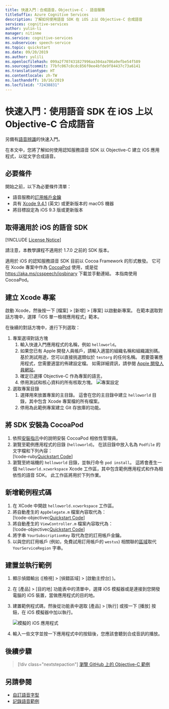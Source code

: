 ```yaml
---
title: 快速入門：合成語音，Objective-C - 語音服務
titleSuffix: Azure Cognitive Services
description: 了解如何使用語音 SDK 在 iOS 上以 Objective-C 合成語音
services: cognitive-services
author: yulin-li
manager: nitinme
ms.service: cognitive-services
ms.subservice: speech-service
ms.topic: quickstart
ms.date: 09/20/2019
ms.author: yulili
ms.openlocfilehash: 099a2f707431827996aa304aa706a9efbe54f589
ms.sourcegitcommit: 77bfc067c8cdc856f0ee4bfde9f84437c73a6141
ms.translationtype: HT
ms.contentlocale: zh-TW
ms.lasthandoff: 10/16/2019
ms.locfileid: "72438831"
---
```

# <a name="quickstart-synthesize-speech-in-objective-c-on-ios-using-the-speech-sdk"></a>快速入門：使用語音 SDK 在 iOS 上以 Objective-C 合成語音

另備有[語音辨識](quickstart-objectivec-ios.md)的快速入門。

在本文中，您將了解如何使用認知服務語音 SDK 以 Objective-C 建立 iOS 應用程式，以從文字合成語音。

## <a name="prerequisites"></a>必要條件

開始之前，以下為必要條件清單：

* 語音服務的[訂用帳戶金鑰](get-started.md)
* 具有 [Xcode 9.4.1](https://geo.itunes.apple.com/us/app/xcode/id497799835?mt=12) \(英文\) 或更新版本的 macOS 機器
* 將目標設定為 iOS 9.3 版或更新版本

## <a name="get-the-speech-sdk-for-ios"></a>取得適用於 iOS 的語音 SDK

[!INCLUDE [License Notice](../../../includes/cognitive-services-speech-service-license-notice.md)]

請注意，本教學課程不適用於 1.7.0 之前的 SDK 版本。

適用於 iOS 的認知服務語音 SDK 目前以 Cocoa Framework 的形式散發。
它可在 Xcode 專案中作為 [CocoaPod](https://cocoapods.org/) 使用，或是從 https://aka.ms/csspeech/iosbinary 下載並手動連結。 本指南使用 CocoaPod。

## <a name="create-an-xcode-project"></a>建立 Xcode 專案

啟動 Xcode，然後按一下 [檔案]   > [新增]   > [專案]  以啟動新專案。
在範本選取對話方塊中，選擇「iOS 單一檢視應用程式」範本。

在後續的對話方塊中，進行下列選取：

1. 專案選項對話方塊
    1. 輸入快速入門應用程式的名稱，例如 `helloworld`。
    1. 如果您已有 Apple 開發人員帳戶，請輸入適當的組織名稱和組織識別碼。 基於測試用途，您可以直接挑選類似於 `testorg` 的任何名稱。 若要簽署應用程式，您需要適當的佈建設定檔。 如需詳細資訊，請參閱 [Apple 開發人員網站](https://developer.apple.com/)。
    1. 確定已選擇 Objective-C 作為專案的語言。
    1. 停用測試和核心資料的所有核取方塊。
    ![專案設定](media/sdk/qs-objectivec-project-settings.png)
1. 選取專案目錄
    1. 選擇用來放置專案的主目錄。 這會在您的主目錄中建立 `helloworld` 目錄，其中包含 Xcode 專案檔的所有檔案。
    1. 停用為此範例專案建立 Git 存放庫的功能。

## <a name="install-the-sdk-as-a-cocoapod"></a>將 SDK 安裝為 CocoaPod

1. 依照[安裝指示](https://guides.cocoapods.org/using/getting-started.html)中的說明安裝 CocoaPod 相依性管理員。
1. 瀏覽至範例應用程式的目錄 (`helloworld`)。 在該目錄中放入名為 `Podfile` 的文字檔和下列內容：  
   [!code-ruby[Quickstart Code](~/samples-cognitive-services-speech-sdk/quickstart/text-to-speech/objectivec-ios/helloworld/Podfile)]
1. 瀏覽至終端機的 `helloworld` 目錄，並執行命令 `pod install`。 這將會產生一個 `helloworld.xcworkspace` Xcode 工作區，其中包含範例應用程式和作為相依性的語音 SDK。 此工作區將用於下列作業。

## <a name="add-the-sample-code"></a>新增範例程式碼

1. 在 XCode 中開啟 `helloworld.xcworkspace` 工作區。
1. 將自動產生的 `AppDelegate.m` 檔案內容取代為：  
   [!code-objectivec[Quickstart Code](~/samples-cognitive-services-speech-sdk/quickstart/text-to-speech/objectivec-ios/helloworld/helloworld/AppDelegate.m#code)]
1. 將自動產生的 `ViewController.m` 檔案內容取代為：  
   [!code-objectivec[Quickstart Code](~/samples-cognitive-services-speech-sdk/quickstart/text-to-speech/objectivec-ios/helloworld/helloworld/ViewController.m#code)]
1. 將字串 `YourSubscriptionKey` 取代為您的訂用帳戶金鑰。
1. 以與您的訂用帳戶 (例如，免費試用訂用帳戶的 `westus`) 相關聯的[區域](regions.md)取代 `YourServiceRegion` 字串。

## <a name="build-and-run-the-sample"></a>建置並執行範例

1. 顯示偵錯輸出 ([檢視]   > [偵錯區域]   > [啟動主控台]  )。
1. 在 [產品]   > [目的地]  功能表中的清單中，選擇 iOS 模擬器或是連接到您開發電腦的 iOS 裝置，當做應用程式的目的地。
1. 建置範例程式碼，然後從功能表中選取 [產品]   > [執行]  或按一下 [播放]  按鈕，在 iOS 模擬器中加以執行。

   ![模擬的 iOS 應用程式](media/sdk/qs-objectivec-simulated-app-tts.png)

1. 輸入一些文字並按一下應用程式中的按鈕後，您應該會聽到合成音訊的播放。

## <a name="next-steps"></a>後續步驟

> [!div class="nextstepaction"]
> [瀏覽 GitHub 上的 Objective-C 範例](https://aka.ms/csspeech/samples)

## <a name="see-also"></a>另請參閱

- [自訂語音字型](how-to-customize-voice-font.md)
- [記錄語音範例](record-custom-voice-samples.md)
